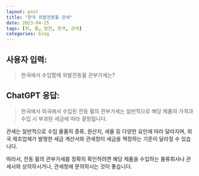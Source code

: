 ```yaml
---
layout: post
title: "한국 외발전동휠 관세"
date: 2023-04-25
tags: [외, 휠, 발전, 한국, 관세]
categories: blog
---
```


## 사용자 입력:
> 한국에서 수입할때 외발전동휠 관부가세는?

## ChatGPT 응답:
> 한국에서 외국에서 수입된 전동 휠의 관부가세는 일반적으로 해당 제품의 가격과 수입 시 부과된 세금에 따라 결정됩니다.

관세는 일반적으로 수입 물품의 종류, 원산지, 세율 등 다양한 요인에 따라 달라지며, 외국 제조업체가 발행한 세금 계산서와 관세청이 세금을 책정하는 기준이 달라질 수 있습니다.

따라서, 전동 휠의 관부가세를 정확히 확인하려면 해당 제품을 수입하는 물류회사나 관세사와 상의하시거나, 관세청에 문의하시는 것이 좋습니다.

